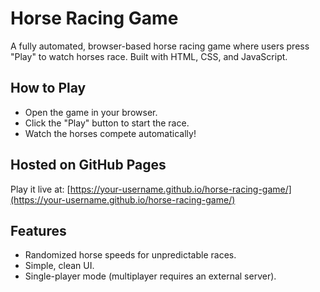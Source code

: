 # Horse Racing Game

A fully automated, browser-based horse racing game where users press "Play" to watch horses race. Built with HTML, CSS, and JavaScript.

## How to Play
- Open the game in your browser.
- Click the "Play" button to start the race.
- Watch the horses compete automatically!

## Hosted on GitHub Pages
Play it live at: [https://your-username.github.io/horse-racing-game/](https://your-username.github.io/horse-racing-game/)

## Features
- Randomized horse speeds for unpredictable races.
- Simple, clean UI.
- Single-player mode (multiplayer requires an external server).
